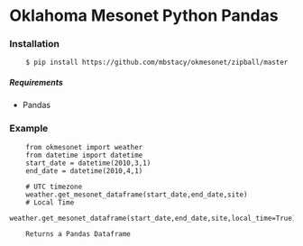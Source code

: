 Oklahoma Mesonet Python Pandas
==============================

### Installation

        $ pip install https://github.com/mbstacy/okmesonet/zipball/master

##### Requirements
* Pandas

### Example

        from okmesonet import weather
        from datetime import datetime
        start_date = datetime(2010,3,1)
        end_date = datetime(2010,4,1)
        
        # UTC timezone
        weather.get_mesonet_dataframe(start_date,end_date,site)
        # Local Time
        weather.get_mesonet_dataframe(start_date,end_date,site,local_time=True) 
    
        Returns a Pandas Dataframe
